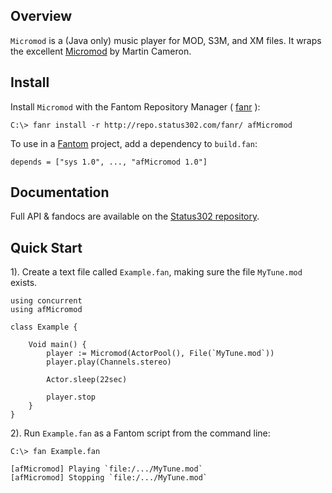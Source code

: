 ## Overview 

`Micromod` is a (Java only) music player for MOD, S3M, and XM files. It wraps the excellent [Micromod](https://sites.google.com/site/mumart/home/micromodibxm) by Martin Cameron.

## Install 

Install `Micromod` with the Fantom Repository Manager ( [fanr](http://fantom.org/doc/docFanr/Tool.html#install) ):

    C:\> fanr install -r http://repo.status302.com/fanr/ afMicromod

To use in a [Fantom](http://fantom.org/) project, add a dependency to `build.fan`:

    depends = ["sys 1.0", ..., "afMicromod 1.0"]

## Documentation 

Full API & fandocs are available on the [Status302 repository](http://repo.status302.com/doc/afMicromod/).

## Quick Start 

1). Create a text file called `Example.fan`, making sure the file `MyTune.mod` exists.

```
using concurrent
using afMicromod

class Example {
	
    Void main() {
        player := Micromod(ActorPool(), File(`MyTune.mod`))
        player.play(Channels.stereo)
		
        Actor.sleep(22sec)

        player.stop
    }	
}
```

2). Run `Example.fan` as a Fantom script from the command line:

```
C:\> fan Example.fan

[afMicromod] Playing `file:/.../MyTune.mod`
[afMicromod] Stopping `file:/.../MyTune.mod`
```

